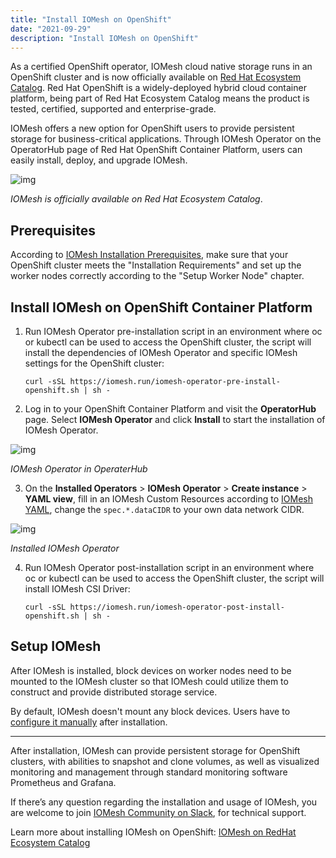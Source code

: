 ```yaml
---
title: "Install IOMesh on OpenShift"
date: "2021-09-29"
description: "Install IOMesh on OpenShift"
---
```


As a certified OpenShift operator, IOMesh cloud native storage runs in an OpenShift cluster and is now officially available on [Red Hat Ecosystem Catalog](https://catalog.redhat.com/software/operators/detail/60b73139dd7db51a7e24a9e0). Red Hat OpenShift is a widely-deployed hybrid cloud container platform, being part of Red Hat Ecosystem Catalog means the product is tested, certified, supported and enterprise-grade.

IOMesh offers a new option for OpenShift users to provide persistent storage for business-critical applications. Through IOMesh Operator on the OperatorHub page of Red Hat OpenShift Container Platform, users can easily install, deploy, and upgrade IOMesh.

![img](../../iomesh_on_catalog.png)

_IOMesh is officially available on Red Hat Ecosystem Catalog_.

## **Prerequisites**

According to [IOMesh Installation Prerequisites](https://docs.iomesh.com/deploy/prerequisites), make sure that your OpenShift cluster meets the "Installation Requirements" and set up the worker nodes correctly according to the "Setup Worker Node" chapter.

## **Install IOMesh on OpenShift Container Platform**

1. Run IOMesh Operator pre-installation script in an environment where oc or kubectl can be used to access the OpenShift cluster, the script will install the dependencies of IOMesh Operator and specific IOMesh settings for the OpenShift cluster:

   ```shell
   curl -sSL https://iomesh.run/iomesh-operator-pre-install-openshift.sh | sh -
   ```

2. Log in to your OpenShift Container Platform and visit the **OperatorHub** page. Select **IOMesh Operator** and click **Install** to start the installation of IOMesh Operator.

![img](../../iomesh_operator_in_operatorhub.png)

_IOMesh Operator in OperaterHub_

3. On the **Installed Operators** > **IOMesh Operator** > **Create instance** > **YAML view**, fill in an IOMesh Custom Resources according to [IOMesh YAML](https://iomesh.run/iomesh.yaml), change the `spec.*.dataCIDR` to your own data network CIDR.

![img](../../installed_iomesh_operator.png)

_Installed IOMesh Operator_

4. Run IOMesh Operator post-installation script in an environment where oc or kubectl can be used to access the OpenShift cluster, the script will install IOMesh CSI Driver:

   ```shell
   curl -sSL https://iomesh.run/iomesh-operator-post-install-openshift.sh | sh -
   ```

## **Setup IOMesh**

After IOMesh is installed, block devices on worker nodes need to be mounted to the IOMesh cluster so that IOMesh could utilize them to construct and provide distributed storage service.

By default, IOMesh doesn't mount any block devices. Users have to [configure it manually](https://docs.iomesh.com/deploy/setup-iomesh) after installation.

---

After installation, IOMesh can provide persistent storage for OpenShift clusters, with abilities to snapshot and clone volumes, as well as visualized monitoring and management through standard monitoring software Prometheus and Grafana.

If there’s any question regarding the installation and usage of IOMesh, you are welcome to join [IOMesh Community on Slack](https://join.slack.com/t/iomesh/shared_invite/zt-pnqohdau-vZnhWMsm0ETSbPA_AJGCRw), for technical support.

Learn more about installing IOMesh on OpenShift: [IOMesh on RedHat Ecosystem Catalog](https://catalog.redhat.com/software/operators/detail/60b73139dd7db51a7e24a9e0)
